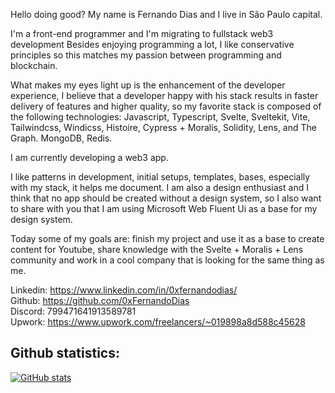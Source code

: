 Hello doing good? My name is Fernando Dias and I live in São Paulo capital.

I'm a front-end programmer and I'm migrating to fullstack web3 development
Besides enjoying programming a lot, I like conservative principles so this matches my passion between programming and blockchain.

What makes my eyes light up is the enhancement of the developer experience, I believe that a developer happy with his stack results in faster delivery of features and higher quality, so my favorite stack is composed of the following technologies: Javascript, Typescript, Svelte, Sveltekit, Vite, Tailwindcss, Windicss, Histoire, Cypress + Moralis, Solidity, Lens, and The Graph. MongoDB, Redis.

I am currently developing a web3 app.

I like patterns in development, initial setups, templates, bases, especially with my stack, it helps me document.
I am also a design enthusiast and I think that no app should be created without a design system, so I also want to share with you that I am using Microsoft Web Fluent Ui as a base for my design system.

Today some of my goals are: finish my project and use it as a base to create content for Youtube, share knowledge with the Svelte + Moralis + Lens community and work in a cool company that is looking for the same thing as me.

Linkedin: https://www.linkedin.com/in/0xfernandodias/<br/>
Github: https://github.com/0xFernandoDias<br/>
Discord: 799471641913589781<br/>
Upwork: https://www.upwork.com/freelancers/~019898a8d588c45628<br/>

## Github statistics:

[![GitHub stats](https://github-readme-stats.vercel.app/api?username=0xFernandoDias&count_private=true&show_icons=true&theme=dracula)](https://github.com/nand0diaz/github-readme-stats)
